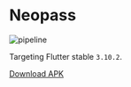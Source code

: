 # Neopass

![pipeline](https://gitlab.futo.org/polycentric/neopass/badges/main/pipeline.svg)

Targeting Flutter stable `3.10.2`.

[Download APK](https://gitlab.futo.org/polycentric/neopass/-/jobs/artifacts/main/browse?job=build)
